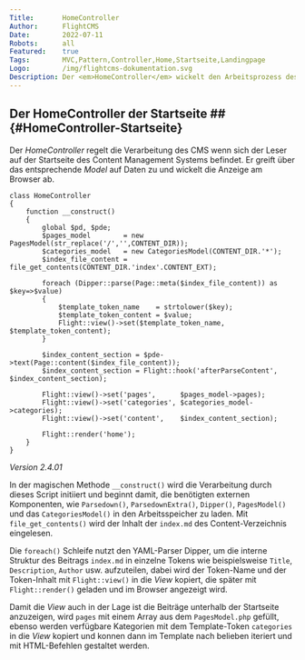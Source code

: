 ```yaml
---
Title:       HomeController
Author:      FlightCMS
Date:        2022-07-11
Robots:      all
Featured:	 true
Tags:        MVC,Pattern,Controller,Home,Startseite,Landingpage
Logo:        /img/flightcms-dokumentation.svg
Description: Der <em>HomeController</em> wickelt den Arbeitsprozess des CMS für die Startseite des CMS ab.
---
```

## Der HomeController der Startseite ## {#HomeController-Startseite}

Der _HomeController_ regelt die Verarbeitung des CMS wenn sich der Leser auf der Startseite des Content Management Systems befindet. Er greift über das entsprechende _Model_ auf Daten zu und wickelt die Anzeige am Browser ab.

	class HomeController 
	{
  		function __construct() 
    	{
			global $pd, $pde;
      		$pages_model        = new PagesModel(str_replace('/','',CONTENT_DIR));
      		$categories_model   = new CategoriesModel(CONTENT_DIR.'*');
      		$index_file_content = file_get_contents(CONTENT_DIR.'index'.CONTENT_EXT);
      
			foreach (Dipper::parse(Page::meta($index_file_content)) as $key=>$value)
        	{
				$template_token_name    = strtolower($key);
				$template_token_content = $value;
          		Flight::view()->set($template_token_name, $template_token_content);
        	}

			$index_content_section = $pde->text(Page::content($index_file_content));
      		$index_content_section = Flight::hook('afterParseContent', $index_content_section);

			Flight::view()->set('pages',      $pages_model->pages);
			Flight::view()->set('categories', $categories_model->categories);
			Flight::view()->set('content',    $index_content_section);

			Flight::render('home');
    	}
	}
_Version 2.4.01_

In der magischen Methode `__construct()` wird die Verarbeitung durch dieses Script initiiert und beginnt damit, die benötigten externen Komponenten, wie `Parsedown()`, `ParsedownExtra()`, `Dipper()`, `PagesModel()` und das `CategoriesModel()` in den Arbeitsspeicher zu laden. Mit `file_get_contents()` wird der Inhalt der `index.md` des Content-Verzeichnis eingelesen.

Die `foreach()` Schleife nutzt den YAML-Parser Dipper, um die interne Struktur des Beitrags `index.md` in einzelne Tokens wie beispielsweise `Title`, `Description`, `Author` usw. aufzuteilen, dabei wird der Token-Name und der Token-Inhalt mit `Flight::view()` in die _View_ kopiert, die später mit `Flight::render()` geladen und im Browser angezeigt wird.

Damit die _View_ auch in der Lage ist die Beiträge unterhalb der Startseite anzuzeigen, wird `pages` mit einem Array aus dem `PagesModel.php` gefüllt, ebenso werden verfügbare Kategorien mit dem Template-Token `categories` in die _View_ kopiert und konnen dann im Template nach belieben iteriert und mit HTML-Befehlen gestaltet werden.
